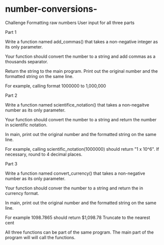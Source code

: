 # number-conversions-

Challenge
Formatting raw numbers
User input for all three parts

Part 1

Write a function named add_commas() that takes a non-negative integer as its only parameter.

Your function should convert the number to a string and add commas as a thousands separator.

Return the string to the main program. Print out the original number and the formatted string on the same line.

For example, calling format 1000000 to 1,000,000

Part 2

Write a function named scientifice_notation() that takes a non-negaitve number as its only parameter.

Your function should convert the number to a string and return the number in scientific notation.

In main, print out the original number and the formatted string on the same line.

For example, calling scientific_notation(1000000) should return "1 x 10^6". If necessary, round to 4 decimal places.

Part 3

Write a function named convert_currency() that takes a non-negative number as its only parameter.

Your function should conver the number to a string and return the in currency format.

In main, print out the original number and the formatted string on the same line.

For example 1098.7865 should return $1,098.78 Truncate to the nearest cent

All three functions can be part of the same program. The main part of the program will will call the functions.
